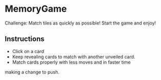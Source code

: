 # MemoryGame

Challenge:
Match tiles as quickly as possible!
Start the game and enjoy!

## Instructions
* Click on a card
* Keep revealing cards to match with another unveiled card.
* Match cards properly with less moves and in faster time


making a change to push.